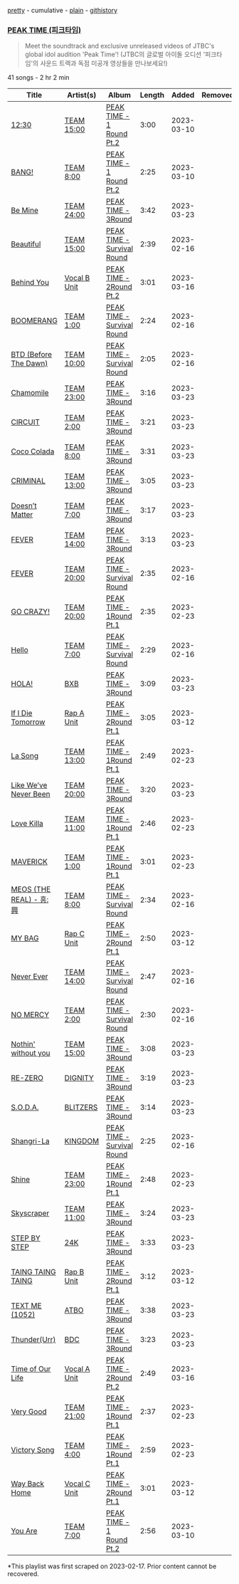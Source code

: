 [pretty](/playlists/pretty/37i9dQZF1DWYjqIbceAHm0.md) - cumulative - [plain](/playlists/plain/37i9dQZF1DWYjqIbceAHm0) - [githistory](https://github.githistory.xyz/mackorone/spotify-playlist-archive/blob/main/playlists/plain/37i9dQZF1DWYjqIbceAHm0)

### [PEAK TIME \(피크타임\)](https://open.spotify.com/playlist/37i9dQZF1DWYjqIbceAHm0)

> Meet the soundtrack and exclusive unreleased videos of JTBC's global idol audition 'Peak Time'! \(JTBC의 글로벌 아이돌 오디션 '피크타임'의 사운드 트랙과 독점 미공개 영상들을 만나보세요!\)

41 songs - 2 hr 2 min

| Title | Artist(s) | Album | Length | Added | Removed |
|---|---|---|---|---|---|
| [12:30](https://open.spotify.com/track/1zWHJqSRlyXOIpxmvhLKhF) | [TEAM 15:00](https://open.spotify.com/artist/44qUs2UwzLHgKPkC8rsSdn) | [PEAK TIME \- 1 Round <Rival match> Pt.2](https://open.spotify.com/album/6ccuc2PTwaIdohch6Cam0K) | 3:00 | 2023-03-10 |  |
| [BANG!](https://open.spotify.com/track/2jdI7mFoybIVPo4ALN7w63) | [TEAM 8:00](https://open.spotify.com/artist/18dzwxwxMH7ZUrW6ILGFRc) | [PEAK TIME \- 1 Round <Rival match> Pt.2](https://open.spotify.com/album/6ccuc2PTwaIdohch6Cam0K) | 2:25 | 2023-03-10 |  |
| [Be Mine](https://open.spotify.com/track/4SUoJARMnoLM8raLDxL52X) | [TEAM 24:00](https://open.spotify.com/artist/5L7N8Gswa6XUVHLPJ2M7a0) | [PEAK TIME \- 3Round <Originals Match>](https://open.spotify.com/album/2aItKmuyEnQ9nKmUY0IGrU) | 3:42 | 2023-03-23 |  |
| [Beautiful](https://open.spotify.com/track/3oTqTIaSQw1A7pPabZLwtw) | [TEAM 15:00](https://open.spotify.com/artist/44qUs2UwzLHgKPkC8rsSdn) | [PEAK TIME \- Survival Round](https://open.spotify.com/album/67ty9JxnL34dc5TZdAAsqt) | 2:39 | 2023-02-16 |  |
| [Behind You](https://open.spotify.com/track/4mctihpby0FE4YlG26eFgc) | [Vocal B Unit](https://open.spotify.com/artist/33X2dzv4Dv0qTVYSaYoJVS) | [PEAK TIME \- 2Round <Union match>Pt.2](https://open.spotify.com/album/3uTbsS82hqYxpmf0dAWTLY) | 3:01 | 2023-03-16 |  |
| [BOOMERANG](https://open.spotify.com/track/2RzArAk9SebsfvGsDYqIbH) | [TEAM 1:00](https://open.spotify.com/artist/3kvzKuX7plRFwpdq5uTNGx) | [PEAK TIME \- Survival Round](https://open.spotify.com/album/67ty9JxnL34dc5TZdAAsqt) | 2:24 | 2023-02-16 |  |
| [BTD \(Before The Dawn\)](https://open.spotify.com/track/3ne82NJ7MhkoxtbjDGhsnS) | [TEAM 10:00](https://open.spotify.com/artist/6NdafHpJaUBRRSjQukavNJ) | [PEAK TIME \- Survival Round](https://open.spotify.com/album/67ty9JxnL34dc5TZdAAsqt) | 2:05 | 2023-02-16 |  |
| [Chamomile](https://open.spotify.com/track/6DnltfCFJE2yzuj3LoMIno) | [TEAM 23:00](https://open.spotify.com/artist/3MkfOOCUo4pqJzdZv6YzrN) | [PEAK TIME \- 3Round <Originals Match>](https://open.spotify.com/album/2aItKmuyEnQ9nKmUY0IGrU) | 3:16 | 2023-03-23 |  |
| [CIRCUIT](https://open.spotify.com/track/2WvsWMrKzoqSJuWIwu6tZB) | [TEAM 2:00](https://open.spotify.com/artist/3BuAOZOiI0qWb5YfG62nxi) | [PEAK TIME \- 3Round <Originals Match>](https://open.spotify.com/album/2aItKmuyEnQ9nKmUY0IGrU) | 3:21 | 2023-03-23 |  |
| [Coco Colada](https://open.spotify.com/track/2m7mHlWmijH6FBfkhlwcxA) | [TEAM 8:00](https://open.spotify.com/artist/18dzwxwxMH7ZUrW6ILGFRc) | [PEAK TIME \- 3Round <Originals Match>](https://open.spotify.com/album/2aItKmuyEnQ9nKmUY0IGrU) | 3:31 | 2023-03-23 |  |
| [CRIMINAL](https://open.spotify.com/track/2jeRzsj9tstZ7vhVJQtQy6) | [TEAM 13:00](https://open.spotify.com/artist/0MqblgPfwzTJ4xLiHdERfR) | [PEAK TIME \- 3Round <Originals Match>](https://open.spotify.com/album/2aItKmuyEnQ9nKmUY0IGrU) | 3:05 | 2023-03-23 |  |
| [Doesn’t Matter](https://open.spotify.com/track/3rgzMSf3aouR4lZSoJql5w) | [TEAM 7:00](https://open.spotify.com/artist/2UFo4oEsxKVnhEGgVon9hS) | [PEAK TIME \- 3Round <Originals Match>](https://open.spotify.com/album/2aItKmuyEnQ9nKmUY0IGrU) | 3:17 | 2023-03-23 |  |
| [FEVER](https://open.spotify.com/track/7fKHiD0Gtevk7iTC5pkZpT) | [TEAM 14:00](https://open.spotify.com/artist/2a48RPt8sy9kUQx54MPTd1) | [PEAK TIME \- 3Round <Originals Match>](https://open.spotify.com/album/2aItKmuyEnQ9nKmUY0IGrU) | 3:13 | 2023-03-23 |  |
| [FEVER](https://open.spotify.com/track/3hTZba78tfUUkLmqznISeP) | [TEAM 20:00](https://open.spotify.com/artist/27N5dZt4aw2s3RDCaV5XWf) | [PEAK TIME \- Survival Round](https://open.spotify.com/album/67ty9JxnL34dc5TZdAAsqt) | 2:35 | 2023-02-16 |  |
| [GO CRAZY!](https://open.spotify.com/track/5sTmNrQOtnMTNlne4izk8z) | [TEAM 20:00](https://open.spotify.com/artist/27N5dZt4aw2s3RDCaV5XWf) | [PEAK TIME \- 1Round <Rival match>Pt.1](https://open.spotify.com/album/2vKJbVuTNtuPoR8iY323dB) | 2:35 | 2023-02-23 |  |
| [Hello](https://open.spotify.com/track/7tdDHP7ZyOjbTQuizyHI1c) | [TEAM 7:00](https://open.spotify.com/artist/2UFo4oEsxKVnhEGgVon9hS) | [PEAK TIME \- Survival Round](https://open.spotify.com/album/67ty9JxnL34dc5TZdAAsqt) | 2:29 | 2023-02-16 |  |
| [HOLA!](https://open.spotify.com/track/29trjL95k1YM8DfxztI3Ru) | [BXB](https://open.spotify.com/artist/1RPKtMe9eJUQ5maINBW1bP) | [PEAK TIME \- 3Round <Originals Match>](https://open.spotify.com/album/2aItKmuyEnQ9nKmUY0IGrU) | 3:09 | 2023-03-23 |  |
| [If I Die Tomorrow](https://open.spotify.com/track/61v4FdBRkYwnr7PZFZOcOu) | [Rap A Unit](https://open.spotify.com/artist/0ym3Wo2fqvcQipQZRxu8aK) | [PEAK TIME \- 2Round <Union match> Pt.1](https://open.spotify.com/album/4TSFzktISNsCCWURiE7MKc) | 3:05 | 2023-03-12 |  |
| [La Song](https://open.spotify.com/track/5Sgu2I18iq4Ubva69D8uz4) | [TEAM 13:00](https://open.spotify.com/artist/0MqblgPfwzTJ4xLiHdERfR) | [PEAK TIME \- 1Round <Rival match>Pt.1](https://open.spotify.com/album/2vKJbVuTNtuPoR8iY323dB) | 2:49 | 2023-02-23 |  |
| [Like We’ve Never Been](https://open.spotify.com/track/6sGSemAYoAkSimoC3hETv6) | [TEAM 20:00](https://open.spotify.com/artist/27N5dZt4aw2s3RDCaV5XWf) | [PEAK TIME \- 3Round <Originals Match>](https://open.spotify.com/album/2aItKmuyEnQ9nKmUY0IGrU) | 3:20 | 2023-03-23 |  |
| [Love Killa](https://open.spotify.com/track/0mOyMG1lzvVoWFaUFtSfsH) | [TEAM 11:00](https://open.spotify.com/artist/2XUF60AnnDlkWIMybExYsc) | [PEAK TIME \- 1Round <Rival match>Pt.1](https://open.spotify.com/album/2vKJbVuTNtuPoR8iY323dB) | 2:46 | 2023-02-23 |  |
| [MAVERICK](https://open.spotify.com/track/4Nzq4HQhbvTq5sC5ooBF2k) | [TEAM 1:00](https://open.spotify.com/artist/3kvzKuX7plRFwpdq5uTNGx) | [PEAK TIME \- 1Round <Rival match>Pt.1](https://open.spotify.com/album/2vKJbVuTNtuPoR8iY323dB) | 3:01 | 2023-02-23 |  |
| [MEOS \(THE REAL\) \- 흥: 興](https://open.spotify.com/track/38UMVwxbkrn2rD9f06d4ws) | [TEAM 8:00](https://open.spotify.com/artist/18dzwxwxMH7ZUrW6ILGFRc) | [PEAK TIME \- Survival Round](https://open.spotify.com/album/67ty9JxnL34dc5TZdAAsqt) | 2:34 | 2023-02-16 |  |
| [MY BAG](https://open.spotify.com/track/6EU8cfmj4s9kyub1NxkMIH) | [Rap C Unit](https://open.spotify.com/artist/6ylpnfNVf228vO79ZUI3rk) | [PEAK TIME \- 2Round <Union match> Pt.1](https://open.spotify.com/album/4TSFzktISNsCCWURiE7MKc) | 2:50 | 2023-03-12 |  |
| [Never Ever](https://open.spotify.com/track/54yalx0ONuGj0mMyBNZxhm) | [TEAM 14:00](https://open.spotify.com/artist/2a48RPt8sy9kUQx54MPTd1) | [PEAK TIME \- Survival Round](https://open.spotify.com/album/67ty9JxnL34dc5TZdAAsqt) | 2:47 | 2023-02-16 |  |
| [NO MERCY](https://open.spotify.com/track/0UMtPtJ6SSKbbiYmc8XwKa) | [TEAM 2:00](https://open.spotify.com/artist/3BuAOZOiI0qWb5YfG62nxi) | [PEAK TIME \- Survival Round](https://open.spotify.com/album/67ty9JxnL34dc5TZdAAsqt) | 2:30 | 2023-02-16 |  |
| [Nothin' without you](https://open.spotify.com/track/2zCBydeXslxRDueRELNtTI) | [TEAM 15:00](https://open.spotify.com/artist/44qUs2UwzLHgKPkC8rsSdn) | [PEAK TIME \- 3Round <Originals Match>](https://open.spotify.com/album/2aItKmuyEnQ9nKmUY0IGrU) | 3:08 | 2023-03-23 |  |
| [RE\-ZERO](https://open.spotify.com/track/1Axfp66kiGBYjU6iWthx7m) | [DIGNITY](https://open.spotify.com/artist/4JXwnODs4LpQQoZjmJaeNV) | [PEAK TIME \- 3Round <Originals Match>](https://open.spotify.com/album/2aItKmuyEnQ9nKmUY0IGrU) | 3:19 | 2023-03-23 |  |
| [S.O.D.A.](https://open.spotify.com/track/0VA8Pk2csgAqqJpRNFocXq) | [BLITZERS](https://open.spotify.com/artist/3Exoh42YMeqnUvYahAGgUE) | [PEAK TIME \- 3Round <Originals Match>](https://open.spotify.com/album/2aItKmuyEnQ9nKmUY0IGrU) | 3:14 | 2023-03-23 |  |
| [Shangri\-La](https://open.spotify.com/track/4eGfwECVEMiEJYlLwAQzzu) | [KINGDOM](https://open.spotify.com/artist/6bYUblIvqIJ0smCP0EWogn) | [PEAK TIME \- Survival Round](https://open.spotify.com/album/67ty9JxnL34dc5TZdAAsqt) | 2:25 | 2023-02-16 |  |
| [Shine](https://open.spotify.com/track/6LA7jsaedQXehK60jarEuu) | [TEAM 23:00](https://open.spotify.com/artist/3MkfOOCUo4pqJzdZv6YzrN) | [PEAK TIME \- 1Round <Rival match>Pt.1](https://open.spotify.com/album/2vKJbVuTNtuPoR8iY323dB) | 2:48 | 2023-02-23 |  |
| [Skyscraper](https://open.spotify.com/track/5Jl3AmBWFlvU2jOMVeBk32) | [TEAM 11:00](https://open.spotify.com/artist/2XUF60AnnDlkWIMybExYsc) | [PEAK TIME \- 3Round <Originals Match>](https://open.spotify.com/album/2aItKmuyEnQ9nKmUY0IGrU) | 3:24 | 2023-03-23 |  |
| [STEP BY STEP](https://open.spotify.com/track/0Gfdo6899913Re01dh7lFU) | [24K](https://open.spotify.com/artist/7i5RQ3ndYWLxraEYFl3Alg) | [PEAK TIME \- 3Round <Originals Match>](https://open.spotify.com/album/2aItKmuyEnQ9nKmUY0IGrU) | 3:33 | 2023-03-23 |  |
| [TAING TAING TAING](https://open.spotify.com/track/3VdYMqC6R6gGm2diiEOUTd) | [Rap B Unit](https://open.spotify.com/artist/1psbejooT9jqUKUcXdCkWb) | [PEAK TIME \- 2Round <Union match> Pt.1](https://open.spotify.com/album/4TSFzktISNsCCWURiE7MKc) | 3:12 | 2023-03-12 |  |
| [TEXT ME \(1052\)](https://open.spotify.com/track/0cJksW6QDYGKaVQ9x7i6uU) | [ATBO](https://open.spotify.com/artist/5PvZwNStF8cgnUmsEMG1h6) | [PEAK TIME \- 3Round <Originals Match>](https://open.spotify.com/album/2aItKmuyEnQ9nKmUY0IGrU) | 3:38 | 2023-03-23 |  |
| [Thunder\(Urr\)](https://open.spotify.com/track/5Cy07EPonlsFFQ4HCbBkQE) | [BDC](https://open.spotify.com/artist/1hYcOxPUD0VmX734aHe0HQ) | [PEAK TIME \- 3Round <Originals Match>](https://open.spotify.com/album/2aItKmuyEnQ9nKmUY0IGrU) | 3:23 | 2023-03-23 |  |
| [Time of Our Life](https://open.spotify.com/track/4lPq0t2yWlIpRuURifAdJi) | [Vocal A Unit](https://open.spotify.com/artist/3Dom1R1u7Jbn8VSuiFDjx6) | [PEAK TIME \- 2Round <Union match>Pt.2](https://open.spotify.com/album/3uTbsS82hqYxpmf0dAWTLY) | 2:49 | 2023-03-16 |  |
| [Very Good](https://open.spotify.com/track/7JczxlJf6JYDQ8I0W02M0X) | [TEAM 21:00](https://open.spotify.com/artist/6QyGUa0TOtPvRpgXZl3kj5) | [PEAK TIME \- 1Round <Rival match>Pt.1](https://open.spotify.com/album/2vKJbVuTNtuPoR8iY323dB) | 2:37 | 2023-02-23 |  |
| [Victory Song](https://open.spotify.com/track/4ljZRhdhJhAMLCS2BNuakN) | [TEAM 4:00](https://open.spotify.com/artist/43IAe1WtPCxgYCaRSmuP3U) | [PEAK TIME \- 1Round <Rival match>Pt.1](https://open.spotify.com/album/2vKJbVuTNtuPoR8iY323dB) | 2:59 | 2023-02-23 |  |
| [Way Back Home](https://open.spotify.com/track/03gv7SwS0qm9dCfuuKgBYv) | [Vocal C Unit](https://open.spotify.com/artist/08CajDfHSx3HVYfOxteGSX) | [PEAK TIME \- 2Round <Union match> Pt.1](https://open.spotify.com/album/4TSFzktISNsCCWURiE7MKc) | 3:01 | 2023-03-12 |  |
| [You Are](https://open.spotify.com/track/7Eqlekbk5iiYs6DHwheKjk) | [TEAM 7:00](https://open.spotify.com/artist/2UFo4oEsxKVnhEGgVon9hS) | [PEAK TIME \- 1 Round <Rival match> Pt.2](https://open.spotify.com/album/6ccuc2PTwaIdohch6Cam0K) | 2:56 | 2023-03-10 |  |

\*This playlist was first scraped on 2023-02-17. Prior content cannot be recovered.

